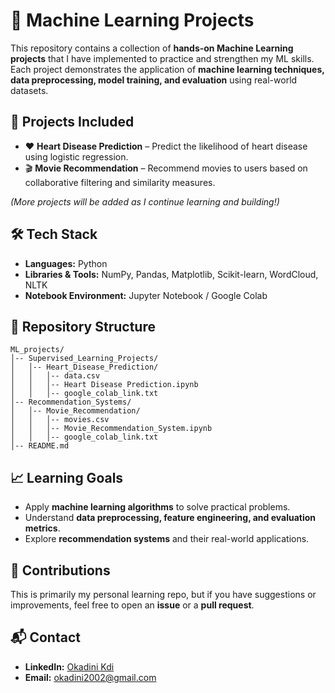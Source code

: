 <!DOCTYPE html>
<html lang="en">
<head>
  <meta charset="UTF-8">
  <meta name="viewport" content="width=device-width, initial-scale=1.0">
</head>
<body>

  <h1>📘 Machine Learning Projects</h1>
  <p>
    This repository contains a collection of <strong>hands-on Machine Learning projects</strong> that I have implemented to practice and strengthen my ML skills.  
    Each project demonstrates the application of <strong>machine learning techniques, data preprocessing, model training, and evaluation</strong> using real-world datasets.
  </p>

  <div class="section">
    <h2>🚀 Projects Included</h2>
    <ul>
      <li>❤️ <strong>Heart Disease Prediction</strong> – Predict the likelihood of heart disease using logistic regression.</li>
      <li>🎬 <strong>Movie Recommendation</strong> – Recommend movies to users based on collaborative filtering and similarity measures.</li>
    </ul>
    <p><em>(More projects will be added as I continue learning and building!)</em></p>
  </div>

  <div class="section">
    <h2>🛠️ Tech Stack</h2>
    <ul>
      <li><strong>Languages:</strong> Python</li>
      <li><strong>Libraries & Tools:</strong> NumPy, Pandas, Matplotlib, Scikit-learn, WordCloud, NLTK</li>
      <li><strong>Notebook Environment:</strong> Jupyter Notebook / Google Colab</li>
    </ul>
  </div>

  <div class="section">
    <h2>📂 Repository Structure</h2>
    <pre><code>ML_projects/
│-- Supervised_Learning_Projects/
│   │-- Heart_Disease_Prediction/
│   │   │-- data.csv
│   │   │-- Heart Disease Prediction.ipynb
│   │   │-- google_colab_link.txt
│-- Recommendation_Systems/
│   │-- Movie_Recommendation/
│   │   │-- movies.csv
│   │   │-- Movie_Recommendation_System.ipynb
│   │   │-- google_colab_link.txt
│-- README.md
</code></pre>
  </div>

  <div class="section">
    <h2>📈 Learning Goals</h2>
    <ul>
      <li>Apply <strong>machine learning algorithms</strong> to solve practical problems.</li>
      <li>Understand <strong>data preprocessing, feature engineering, and evaluation metrics</strong>.</li>
      <li>Explore <strong>recommendation systems</strong> and their real-world applications.</li>
    </ul>
  </div>

  <div class="section">
    <h2>🤝 Contributions</h2>
    <p>
      This is primarily my personal learning repo, but if you have suggestions or improvements, feel free to open an <strong>issue</strong> or a <strong>pull request</strong>.
    </p>
  </div>

  <div class="section">
    <h2>📬 Contact</h2>
    <ul>
      <li><strong>LinkedIn:</strong> <a href="https://www.linkedin.com/in/okadini-kdi" target="_blank">Okadini Kdi</a></li>
      <li><strong>Email:</strong> <a href="mailto:okadini2002@gmail.com">okadini2002@gmail.com</a></li>
    </ul>
  </div>

</body>
</html>
